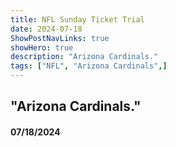 ```yaml
---
title: NFL Sunday Ticket Trial
date: 2024-07-18
ShowPostNavLinks: true
showHero: true
description: "Arizona Cardinals."
tags: ["NFL", "Arizona Cardinals",] 
---
```

## "Arizona Cardinals."
#### 07/18/2024 

